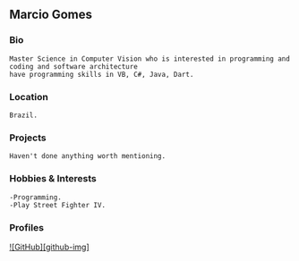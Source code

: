 ## Marcio Gomes

### Bio
    Master Science in Computer Vision who is interested in programming and coding and software architecture
    have programming skills in VB, C#, Java, Dart.
    
### Location
    Brazil.

### Projects 
    Haven't done anything worth mentioning.

### Hobbies & Interests
    -Programming.
    -Play Street Fighter IV.

### Profiles
[![GitHub][github-img]](https://github.com/marciomyst) 
